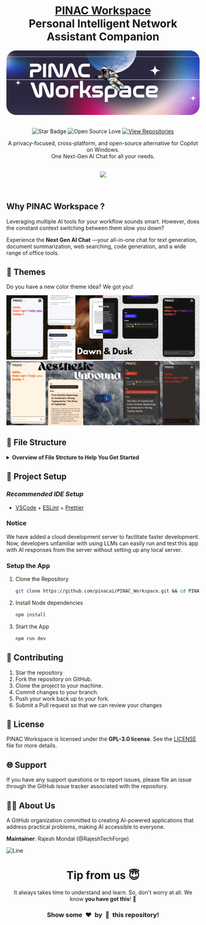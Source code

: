 <div align="center">

<h1 style="border-bottom: none">
    <b><a href="https://github.com/pinacai">PINAC Workspace</a></b><br>
    Personal Intelligent Network Assistant Companion
</h1>

<img src="https://github.com/pinacai/PINAC_Workspace/blob/main/assets/header.png" alt="header image">

<br>
<br>

![Star Badge](https://img.shields.io/static/v1?label=%F0%9F%8C%9F&message=If%20Useful&style=style=flat&color=BC4E99)
![Open Source Love](https://badges.frapsoft.com/os/v1/open-source.svg?v=103)
[![View Repositories](https://img.shields.io/badge/View-Our_Repositories-blue?logo=GitHub)](https://github.com/pinacai?tab=repositories)

A privacy-focused, cross-platform, and open-source alternative for Copilot on Windows.  
One Next-Gen AI Chat for all your needs.
<br>
<br>

![](https://skillicons.dev/icons?i=react,typescript,vite,electron)

</div>

<br />

## Why PINAC Workspace ?

Leveraging multiple AI tools for your workflow sounds smart. However, does the constant context switching between them slow you down?

Experience the **Next Gen AI Chat** —your all-in-one chat for text generation, document summarization, web searching, code generation, and a wide range of office tools.

## 🎨 Themes

Do you have a new color theme idea? We got you!
<br />

<img src="https://github.com/pinacai/PINAC_Workspace/blob/main/assets/Dawn_&_Dusk.jpg" alt="Dawn & Dusk Screenshot">
<img src="https://github.com/pinacai/PINAC_Workspace/blob/main/assets/Aesthetic_Unbound.jpg" alt="Aesthetic_Unbound Screenshot">

## 📂 File Structure

<details>
<summary>
<b>Overview of File Strcture to Help You Get Started</b>
</summary>

    .
    ├── backend /
    |    ├── main.ts           # medium between frontend & server
    |    └── user data /       # for storing user data
    |
    ├── electron /
    |    ├── main.ts
    |    └── preload.ts
    |
    └── frontend /
         ├── App.tsx
         ├── App.css           # All element's colors theme-wise
         ├── assets /          # Img, Icons, Fonts
         |
         ├── Components /      # common components
         |    ├── style /      # all css files component-wise
         |    ├── ui /         # for small ui elements
         |    ├── Header.tsx
         |    └── Sidebar.tsx
         |         
         └── pages /
              |
              ├── Home /
              |    ├── index.tsx       # main file
              |    ├── components /    # for elements only used here
              |    ├── context /       # if required
              |    └── style /         # all css component-wise
              |
              ├── About Us /           # same as HomePage
              ├── Settings /           # same as HomePage
              ├── Profile /            # same as HomePage
              └── Login /              # same as HomePage

</details>


## 🚀 Project Setup

### _Recommended IDE Setup_

- [VSCode](https://code.visualstudio.com/) + [ESLint](https://marketplace.visualstudio.com/items?itemName=dbaeumer.vscode-eslint) + [Prettier](https://marketplace.visualstudio.com/items?itemName=esbenp.prettier-vscode)

### Notice

We have added a cloud development server to facilitate faster development. Now, developers unfamiliar with using LLMs can easily run and test this app with AI responses from the server without setting up any local server.

### Setup the App

1. Clone the Repository

   ```bash
   git clone https://github.com/pinacai/PINAC_Workspace.git && cd PINAC_Workspace
   ```

2. Install Node dependencies

   ```bash
   npm install
   ```

3. Start the App
   ```bash
   npm run dev
   ```

## 🎉 Contributing

1. Star the repository
2. Fork the repository on GitHub.
3. Clone the project to your machine.
4. Commit changes to your branch.
5. Push your work back up to your fork.
6. Submit a Pull request so that we can review your changes

## 📄 License

PINAC Workspace is licensed under the **GPL-3.0 license**. See the <a href="https://github.com/pinacai/PINAC_Workspace/blob/main/LICENSE">LICENSE</a> file for more details.

## 🌐 Support

If you have any support questions or to report issues, please file an issue through the GitHub issue tracker associated with the repository.

## 🧑‍💻 About Us

A GitHub organization committed to creating AI-powered applications that address practical problems, making AI accessible to everyone.

**Maintainer**: Rajesh Mondal (@RajeshTechForge)

![Line](https://user-images.githubusercontent.com/85225156/171937799-8fc9e255-9889-4642-9c92-6df85fb86e82.gif)

<div align="center">
  <h1>Tip from us 😇</h1>
  <p>It always takes time to understand and learn. So, don't worry at all. We know <b>you have got this</b>! 💪</p>
  <h3>Show some &nbsp;❤️&nbsp; by &nbsp;🌟&nbsp; this repository!</h3>
</div>
